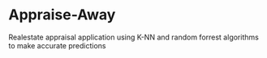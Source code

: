 # Appraise-Away
Realestate appraisal application using K-NN and random forrest algorithms to make accurate predictions
